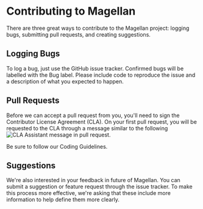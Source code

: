 <!--
 ---------------------------------------------------------------------------------------------
   Copyright (c) Quatico Solutions AG. All rights reserved.
   Licensed under the MIT License. See LICENSE in the project root for license information.
 ---------------------------------------------------------------------------------------------
-->
# Contributing to Magellan

There are three great ways to contribute to the Magellan project: logging bugs, submitting pull requests, and creating suggestions.

## Logging Bugs
To log a bug, just use the GitHub issue tracker. Confirmed bugs will be labelled with the Bug label. Please include code to reproduce the issue and a description of what you expected to happen.

## Pull Requests
Before we can accept a pull request from you, you'll need to sign the Contributor License Agreement (CLA). On your first pull request, you will be requested to the CLA through a message similar to the following ![CLA Assistant message in pull request](images/cla-assistant.jpg).

Be sure to follow our Coding Guidelines.

## Suggestions
We're also interested in your feedback in future of Magellan. You can submit a suggestion or feature request through the issue tracker. To make this process more effective, we're asking that these include more information to help define them more clearly.
